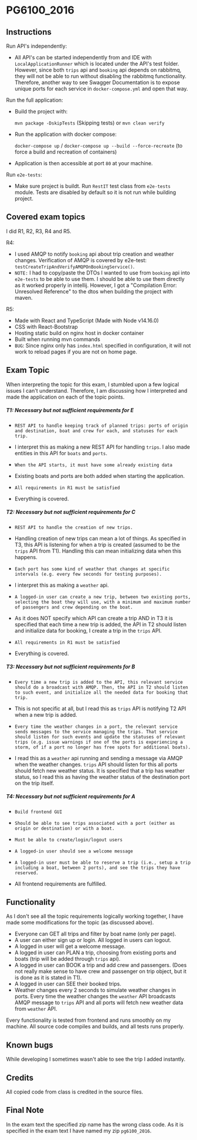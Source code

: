 # PG6100_2016

## Instructions

Run API's independently:

- All API's can be started independently from and IDE with `LocalApplicationRunner` which is located under the API's test folder. However, since both `trips` api and `booking` api depends on rabbitmq, they will not be able to run without disabling the rabbitmq functionality. Therefore, another way to see Swagger Documentation is to expose unique ports for each service in `docker-compose.yml` and open that way. 

Run the full application:

- Build the project with: 
       
     `mvn package -DskipTests` (Skipping tests)
     or
     `mvn clean verify`
     
- Run the application with docker compose:

    `docker-compose up` / `docker-compose up --build --force-recreate` (to force a build and recreation of containers)

- Application is then accessible at port `80` at your machine.

Run `e2e-tests`:

- Make sure project is buildt. Run `RestIT` test class from `e2e-tests` module. Tests are disabled by default so it is not run while building project.

## Covered exam topics

I did R1, R2, R3, R4 and R5.

R4:

- I used AMQP to notify `booking` api about trip creation and weather changes. Verification of AMQP is covered by e2e-test: `testCreateTripAndVerifyAMQPOnBookingService()`. 
- `NOTE:` I had to copy/paste the DTOs I wanted to use from `booking` api into `e2e-tests` to be able to use them. I should be able to use them directly as it worked properly in intellij. However, I got a "Compilation Error: Unresolved Reference" to the dtos when building the project with maven.

R5:

- Made with React and TypeScript (Made with Node v14.16.0)
- CSS with React-Bootstrap
- Hosting static build on nginx host in docker container
- Built when running mvn commands
- `BUG`: Since nginx only has `index.html` specified in configuration, it will not work to reload pages if you are not on home page.

## Exam Topic

When interpreting the topic for this exam, I stumbled upon a few logical issues I can't understand. Therefore, I am discussing how I interpreted and made the application on each of the topic points.  

##### T1: Necessary but not sufficient requirements for E
- `REST API to handle keeping track of planned trips: ports of origin and destination, boat and crew for each, and statuses for each trip.`

- I interpret this as making a new REST API for handling `trips`. I also made entities in this API for `boats` and `ports`.

- `When the API starts, it must have some already existing data`

- Existing boats and ports are both added when starting the application.

- `All requirements in R1 must be satisfied`

- Everything is covered.


##### T2: Necessary but not sufficient requirements for C
- `REST API to handle the creation of new trips.`

- Handling creation of new trips can mean a lot of things. As specified in T3, this API is listening for when a trip is created (assumed to be the `trips` API from T1). Handling this can mean initializing data when this happens.

- `Each port has some kind of weather that changes at specific intervals (e.g. every few seconds for testing purposes).`

- I interpret this as making a `weather` api.

- `A logged-in user can create a new trip, between two existing ports, selecting the boat they will use, with a minimum and maximum number of passengers and crew depending on the boat.`

- As it does NOT specify which API can create a trip AND in T3 it is specified that each time a new trip is added, the API in T2 should listen and initialize data for booking, I create a trip in the `trips` API.

- `All requirements in R1 must be satisfied`

- Everything is covered.


##### T3: Necessary but not sufficient requirements for B
- `Every time a new trip is added to the API, this relevant service should do a broadcast with AMQP. Then, the API in T2 should listen to such event, and initialize all the needed data for booking that trip.`

- This is not specific at all, but I read this as `trips` API is notifying T2 API when a new trip is added.

- `Every time the weather changes in a port, the relevant service sends messages to the service managing the trips. That service should listen for such events and update the statuses of relevant trips (e.g. issue warnings if one of the ports is experiencing a storm, of if a port no longer has free spots for additional boats).`

- I read this as a `weather` api running and sending a message via AMQP when the weather changes. `trips` API should listen for this all ports should fetch new weather status. It is specified that a trip has weather status, so I read this as having the weather status of the destination port on the trip itself.

##### T4: Necessary but not sufficient requirements for A
- `Build frontend GUI`

- `Should be able to see trips associated with a port (either as origin or destination) or with a boat.`

- `Must be able to create/login/logout users`

- `A logged-in user should see a welcome message`

- `A logged-in user must be able to reserve a trip (i.e., setup a trip including a boat, between 2 ports), and see the trips they have reserved.`

- All frontend requirements are fulfilled.

## Functionality

As I don't see all the topic requirements logically working together, I have made some modifications for the topic (as discussed above).

- Everyone can GET all trips and filter by boat name (only per page).
- A user can either sign up or login. All logged in users can logout.
- A logged in user will get a welcome message.
- A logged in user can PLAN a trip, choosing from existing ports and boats (trip will be added through `trips` api).
- A logged in user can BOOK a trip and add crew and passengers. (Does not really make sense to have crew and passenger on trip object, but it is done as it is stated in T1).
- A logged in user can SEE their booked trips.
- Weather changes every 2 seconds to simulate weather changes in ports. Every time the weather changes the `weather` API broadcasts AMQP message to `trips` API and all ports will fetch new weather data from `weather` API.

Every functionality is tested from frontend and runs smoothly on my machine. All source code compiles and builds, and all tests runs properly.

## Known bugs
While developing I sometimes wasn't able to see the trip I added instantly.

## Credits

All copied code from class is credited in the source files.

## Final Note

In the exam text the specified zip name has the wrong class code. As it is specified in the exam text I have named my zip `pg6100_2016`.